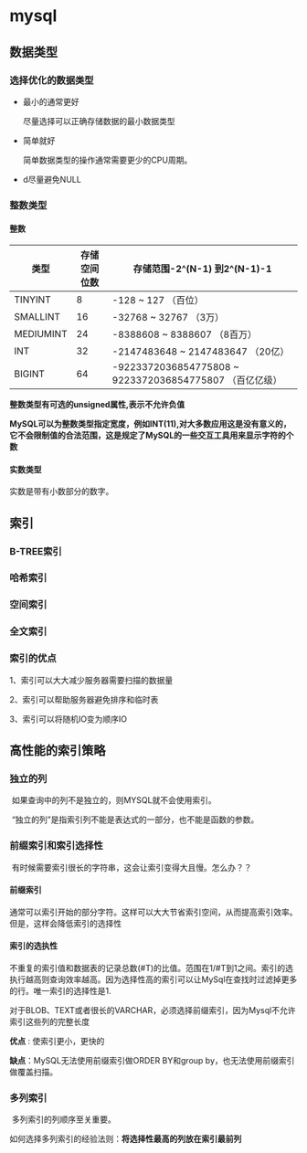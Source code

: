 # mysql

## 数据类型

### 选择优化的数据类型

* 最小的通常更好

  尽量选择可以正确存储数据的最小数据类型

* 简单就好

  简单数据类型的操作通常需要更少的CPU周期。

* d尽量避免NULL

### 整数类型

#### 整数

| 类型      | 存储空间位数 | 存储范围-2^(N-1) 到2^(N-1)-1                                 |
| --------- | ------------ | ------------------------------------------------------------ |
| TINYINT   | 8            | -128 ~ 127                                           （百位） |
| SMALLINT  | 16           | -32768 ~ 32767                                   （3万）     |
| MEDIUMINT | 24           | -8388608 ~ 8388607                         （8百万）         |
| INT       | 32           | -2147483648  ~ 2147483647          （20亿）                  |
| BIGINT    | 64           | -9223372036854775808 ~ 9223372036854775807                  （百亿亿级） |

 __整数类型有可选的unsigned属性,表示不允许负值__

__MySQL可以为整数类型指定宽度，例如INT(11),对大多数应用这是没有意义的，它不会限制值的合法范围，这是规定了MySQL的一些交互工具用来显示字符的个数__

#### 实数类型

实数是带有小数部分的数字。

## 索引

### B-TREE索引

### 哈希索引

### 空间索引

### 全文索引

### 索引的优点

1、索引可以大大减少服务器需要扫描的数据量

2、索引可以帮助服务器避免排序和临时表

3、索引可以将随机IO变为顺序IO

## 高性能的索引策略

### 独立的列

​	如果查询中的列不是独立的，则MYSQL就不会使用索引。

​	“独立的列”是指索引列不能是表达式的一部分，也不能是函数的参数。

### 前缀索引和索引选择性

​	有时候需要索引很长的字符串，这会让索引变得大且慢。怎么办？？

#### 前缀索引

​	通常可以索引开始的部分字符。这样可以大大节省索引空间，从而提高索引效率。但是，这样会降低索引的选择性

#### 索引的选执性

​	不重复的索引值和数据表的记录总数(#T)的比值。范围在1/#T到1之间。索引的选执行越高则查询效率越高。因为选择性高的索引可以让MySql在查找时过滤掉更多的行。唯一索引的选择性是1.

​	对于BLOB、TEXT或者很长的VARCHAR，必须选择前缀索引，因为Mysql不允许索引这些列的完整长度

__优点__ : 使索引更小，更快的

__缺点__：MySQL无法使用前缀索引做ORDER BY和group by，也无法使用前缀索引做覆盖扫描。

### 多列索引

​	多列索引的列顺序至关重要。

​	如何选择多列索引的经验法则：**将选择性最高的列放在索引最前列**





​	















































​	